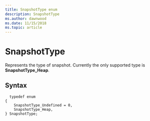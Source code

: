 ```yaml
---
title: SnapshotType enum 
description: SnapshotType
ms.author: dawnwood
ms.date: 11/15/2018
ms.topic: article
---
```


# SnapshotType

Represents the type of snapshot. Currently the only supported type is **SnapshotType_Heap**.

## Syntax

```{
  typedef enum
{
    SnapshotType_Undefined = 0,
    SnapshotType_Heap,
} SnapshotType;
```